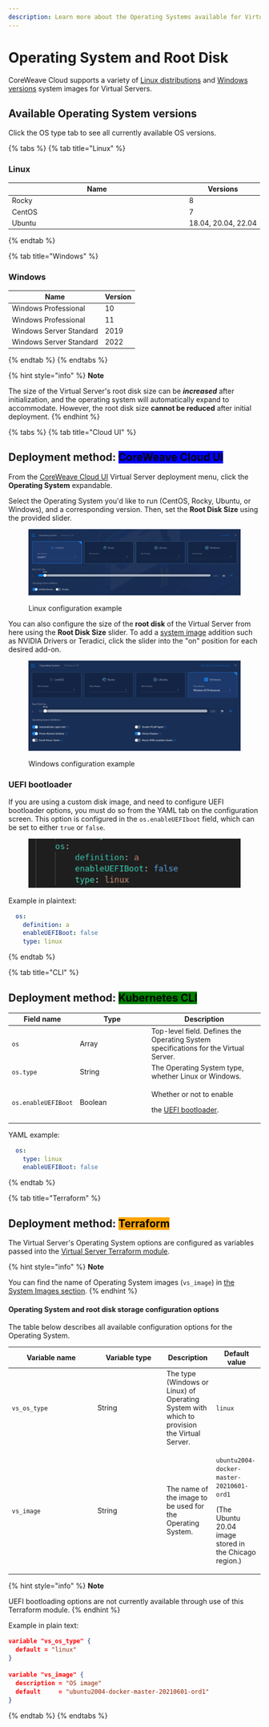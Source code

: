 ```yaml
---
description: Learn more about the Operating Systems available for Virtual Servers.
---
```


# Operating System and Root Disk

CoreWeave Cloud supports a variety of [Linux distributions](https://docs.coreweave.com/virtual-servers/coreweave-system-images/linux-images?q=system+images) and [Windows versions](https://docs.coreweave.com/virtual-servers/coreweave-system-images/windows-images?q=system+images) system images for Virtual Servers.

## Available Operating System versions

Click the OS type tab to see all currently available OS versions.

{% tabs %}
{% tab title="Linux" %}
### Linux

<table><thead><tr><th width="340">Name</th><th>Versions</th></tr></thead><tbody><tr><td>Rocky</td><td>8</td></tr><tr><td>CentOS</td><td>7</td></tr><tr><td>Ubuntu</td><td>18.04, 20.04, 22.04</td></tr></tbody></table>
{% endtab %}

{% tab title="Windows" %}
### Windows

| Name                    | Version |
| ----------------------- | ------- |
| Windows Professional    | 10      |
| Windows Professional    | 11      |
| Windows Server Standard | 2019    |
| Windows Server Standard | 2022    |
{% endtab %}
{% endtabs %}

{% hint style="info" %}
**Note**

The size of the Virtual Server's root disk size can be _**increased**_ after initialization, and the operating system will automatically expand to accommodate. However, the root disk size **cannot be reduced** after initial deployment.
{% endhint %}

{% tabs %}
{% tab title="Cloud UI" %}
## **Deployment method:** <mark style="background-color:blue;">CoreWeave Cloud UI</mark>

From the [CoreWeave Cloud UI](../../../virtual-servers/deployment-methods/coreweave-apps.md) Virtual Server deployment menu, click the **Operating System** expandable.

Select the Operating System you'd like to run (CentOS, Rocky, Ubuntu, or Windows), and a corresponding version. Then, set the **Root Disk Size** using the provided slider.

<figure><img src="../../.gitbook/assets/image (46) (1).png" alt="Screenshot of OS selection menu"><figcaption><p>Linux configuration example</p></figcaption></figure>

You can also configure the size of the **root disk** of the Virtual Server from here using the **Root Disk Size** slider. To add a [system image](../coreweave-system-images/) addition such as NVIDIA Drivers or Teradici, click the slider into the "on" position for each desired add-on.

<figure><img src="../../.gitbook/assets/image (42).png" alt=""><figcaption><p>Windows configuration example</p></figcaption></figure>

### **UEFI bootloader**

If you are using a custom disk image, and need to configure UEFI bootloader options, you must do so from the YAML tab on the configuration screen. This option is configured in the `os.enableUEFIboot` field, which can be set to either `true` or `false`.

<figure><img src="../../.gitbook/assets/image (73).png" alt="" width="491"><figcaption></figcaption></figure>

Example in plaintext:

```yaml
  os:
    definition: a
    enableUEFIBoot: false
    type: linux
```
{% endtab %}

{% tab title="CLI" %}
## **Deployment method:** <mark style="background-color:green;">Kubernetes CLI</mark>

<table><thead><tr><th>Field name</th><th width="129">Type</th><th>Description</th></tr></thead><tbody><tr><td><code>os</code></td><td>Array</td><td>Top-level field. Defines the Operating System specifications for the Virtual Server.</td></tr><tr><td><code>os.type</code></td><td>String</td><td>The Operating System type, whether Linux or Windows.</td></tr><tr><td><code>os.enableUEFIBoot</code></td><td>Boolean</td><td><p>Whether or not to enable</p><p>the <a href="https://wiki.ubuntu.com/EFIBootLoaders">UEFI bootloader</a>.</p></td></tr></tbody></table>

YAML example:

```yaml
  os:
    type: linux
    enableUEFIBoot: false
```
{% endtab %}

{% tab title="Terraform" %}
## **Deployment method:** <mark style="background-color:orange;">Terraform</mark>

The Virtual Server's Operating System options are configured as variables passed into the [Virtual Server Terraform module](https://github.com/coreweave/kubernetes-cloud/tree/master/virtual-server/examples/terraform).

{% hint style="info" %}
**Note**

You can find the name of Operating System images (`vs_image`) in [the System Images section](../coreweave-system-images/).
{% endhint %}

#### Operating System and root disk storage configuration options

The table below describes all available configuration options for the Operating System.

<table><thead><tr><th width="157">Variable name</th><th width="124">Variable type</th><th>Description</th><th>Default value</th></tr></thead><tbody><tr><td><code>vs_os_type</code></td><td>String</td><td>The type (Windows or Linux) of Operating System with which to provision the Virtual Server.</td><td><code>linux</code></td></tr><tr><td><code>vs_image</code></td><td>String</td><td>The name of the image to be used for the Operating System.</td><td><p><code>ubuntu2004-docker-master-20210601-ord1</code> </p><p>(The Ubuntu 20.04 image stored in the Chicago region.)</p></td></tr></tbody></table>

{% hint style="info" %}
**Note**

UEFI bootloading options are not currently available through use of this Terraform module.
{% endhint %}

Example in plain text:

```json
variable "vs_os_type" {
  default = "linux"
}

variable "vs_image" {
  description = "OS image"
  default     = "ubuntu2004-docker-master-20210601-ord1"
}
```
{% endtab %}
{% endtabs %}
